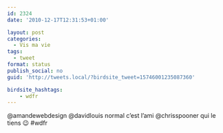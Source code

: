 ```yaml
---
id: 2324
date: '2010-12-17T12:31:53+01:00'

layout: post
categories:
  - Vis ma vie
tags:
  - tweet
format: status
publish_social: no
guid: 'http://tweets.local/?birdsite_tweet=15746001235087360'

birdsite_hashtags:
    - wdfr
---
```


@amandewebdesign @davidlouis normal c’est l’ami @chrisspooner qui le tiens 😉 #wdfr